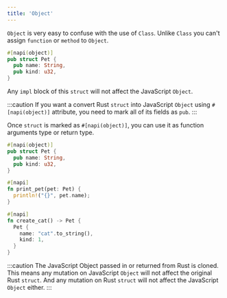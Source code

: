 ```yaml
---
title: 'Object'
---
```


`Object` is very easy to confuse with the use of `Class`. Unlike `Class` you can't assign `function` or `method` to `Object`.

```rust title=lib.rs
#[napi(object)]
pub struct Pet {
  pub name: String,
  pub kind: u32,
}
```

Any `impl` block of this `struct` will not affect the JavaScript `Object`.

:::caution
If you want a convert Rust `struct` into JavaScript `Object` using `#[napi(object)]` attribute, you need to mark all of its fields as `pub`.
:::

Once `struct` is marked as `#[napi(object)]`, you can use it as function arguments type or return type.

```rust title=lib.rs
#[napi(object)]
pub struct Pet {
  pub name: String,
  pub kind: u32,
}

#[napi]
fn print_pet(pet: Pet) {
  println!("{}", pet.name);
}

#[napi]
fn create_cat() -> Pet {
  Pet {
    name: "cat".to_string(),
    kind: 1,
  }
}
```

:::caution
The JavaScript Object passed in or returned from Rust is cloned. This means any mutation on JavaScript `Object` will not affect the original Rust `struct`. And any mutation on Rust `struct` will not affect the JavaScript `Object` either.
:::
